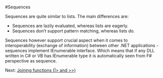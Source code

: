 #Sequences

Sequences are quite similar to lists. The main differences are:

* Sequences are lazily evaluated, whereas lists are eagerly.
* Sequences don’t support pattern matching, whereas lists do. 

Sequences however support crucial aspect when it comes to interoperability (exchange of information) between other .NET applications - sequences implement IEnumerable<T> interface. Which means that if any DLL written in C# or VB has IEnumerable type it is automatically seen from F# perspective as sequence.

Next: [Joining functions (|> and >>)](340_joining_functions.md)